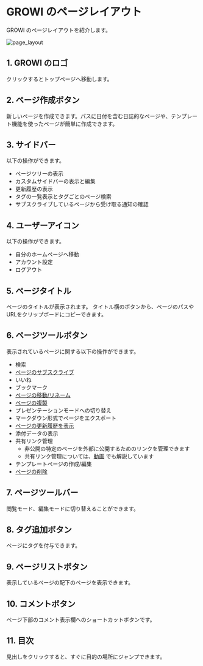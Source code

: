 # GROWI のページレイアウト

GROWI のページレイアウトを紹介します。

<img :src="$withBase('/assets/images/ja/page_layout.png')" alt="page_layout">

## 1. GROWI のロゴ

クリックするとトップページへ移動します。

## 2. ページ作成ボタン

新しいページを作成できます。パスに日付を含む日誌的なページや、テンプレート機能を使ったページが簡単に作成できます。

## 3. サイドバー

以下の操作ができます。

- ページツリーの表示
- カスタムサイドバーの表示と編集
- 更新履歴の表示
- タグの一覧表示とタグごとのページ検索
- サブスクライブしているページから受け取る通知の確認

## 4. ユーザーアイコン

以下の操作ができます。

- 自分のホームページへ移動
- アカウント設定
- ログアウト

## 5. ページタイトル

ページのタイトルが表示されます。
タイトル横のボタンから、ページのパスやURLをクリップボードにコピーできます。

## 6. ページツールボタン

表示されているページに関する以下の操作ができます。

- 検索
- [ページのサブスクライブ](/ja/guide/features/in-app-notification.html)
- いいね
- ブックマーク
- [ページの移動/リネーム](/ja/guide/features/page_operation.html)
- [ページの複製](/ja/guide/features/page_operation.html)
- プレゼンテーションモードへの切り替え
- マークダウン形式でページをエクスポート
- [ページの更新履歴を表示](/ja/guide/features/history.html)
- 添付データの表示
- 共有リンク管理
  - 非公開の特定のページを外部に公開するためのリンクを管理できます
  - 共有リンク管理については、[動画](https://www.youtube.com/watch?v=vIYRq4vPLow) でも解説しています
- テンプレートページの作成/編集
- [ページの削除](/ja/guide/features/page_operation.html)

## 7. ページツールバー

閲覧モード、編集モードに切り替えることができます。

## 8. タグ追加ボタン

ページにタグを付与できます。

## 9. ページリストボタン

表示しているページの配下のページを表示できます。

## 10. コメントボタン

ページ下部のコメント表示欄へのショートカットボタンです。

## 11. 目次

見出しをクリックすると、すぐに目的の場所にジャンプできます。
